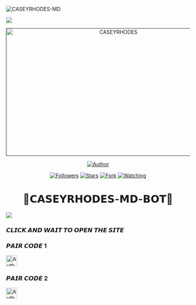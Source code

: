   
![CASEYRHODES-MD](https://readme-typing-svg.demolab.com?font=Garamond&size=20&pause=998&color=skyblue&background=white&right=true&random=true&width=465&lines=HELLO+EVERYONE👋🏻;WELCOME+TO+CASEYRHODES+MD+💙)
  
<a><img src='https://i.imgur.com/LyHic3i.gif'/></a>


 
 <p align="center">  
  <a href="">
    <img alt="CASEYRHODES" width="600" height="350" src="https://i.imgur.com/5ZtBieN.jpeg">
  </a>
</p>



<p align="center">
<a href="https://github.com/PRINCE-GDS/PRINXE-MD"><img title="Author" src="https://img.shields.io/badge/𝐂𝐀𝐒𝐄𝐘𝐑𝐇𝐎𝐃𝐄𝐒 𝐌𝐃 𝐁𝐎𝐓-black?style=for-the-badge&logo=github"></a>
<p/>

<p align="center">
<a href="https://github.com/caseyweb?tab=followers"><img title="Followers" src="https://img.shields.io/github/followers/caseyweb?label=Followers&style=social"></a>
<a href="https://github.com/caseyweb/CASEYRHODES_MD/stargazers/"><img title="Stars" src="https://img.shields.io/github/stars/caseyweb/CASEYRHODES_MD?&style=social"></a>
<a href="https://github.com/caseyweb/CASEYRHODES_MD/network/members"><img title="Fork" src="https://img.shields.io/github/forks/caseyweb/CASEYRHODES_MD?style=social"></a>
<a href="https://github.com/caseyweb/CASEYRHODES_MD/watchers"><img title="Watching" src="https://img.shields.io/github/watchers/caseyweb/CASEYRHODES_MD?label=Watching&style=social"></a>
</p>


 <h1 align="center">💠𝗖𝗔𝗦𝗘𝗬𝗥𝗛𝗢𝗗𝗘𝗦-𝗠𝗗-𝗕𝗢𝗧💠</h1>


<a><img src='https://i.imgur.com/LyHic3i.gif'/></a>

### 𝘾𝙇𝙄𝘾𝙆 𝘼𝙉𝘿 𝙒𝘼𝙄𝙏 𝙏𝙊 𝙊𝙋𝙀𝙉 𝙏𝙃𝙀 𝙎𝙄𝙏𝙀

### 𝙋𝘼𝙄𝙍 𝘾𝙊𝘿𝙀 1
<p align="left">
<a href="https://new-pair-code-princebotz.onrender.com"><img height= "30" title="Author" src="https://img.shields.io/badge/𝗦𝗘𝗦𝗦𝗜𝗢𝗡-skyblue?style=for-the-badge&logo=render"></a>
<p/>

### 𝙋𝘼𝙄𝙍 𝘾𝙊𝘿𝙀 2
<p align="left">
<a href="https://apparent-meta-secktor-07ceb9dc.koyeb.app/"><img height= "30" title="Author" src="https://img.shields.io/badge/𝗦𝗘𝗦𝗦𝗜𝗢𝗡-green?style=for-the-badge&logo=render"></a>













